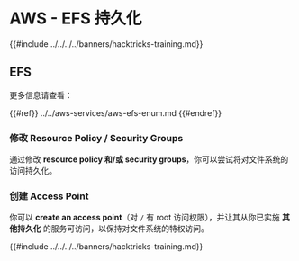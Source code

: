 # AWS - EFS 持久化

{{#include ../../../../banners/hacktricks-training.md}}

## EFS

更多信息请查看：

{{#ref}}
../../aws-services/aws-efs-enum.md
{{#endref}}

### 修改 Resource Policy / Security Groups

通过修改 **resource policy 和/或 security groups**，你可以尝试将对文件系统的访问持久化。

### 创建 Access Point

你可以 **create an access point**（对 `/` 有 root 访问权限），并让其从你已实施 **其他持久化** 的服务可访问，以保持对文件系统的特权访问。

{{#include ../../../../banners/hacktricks-training.md}}
